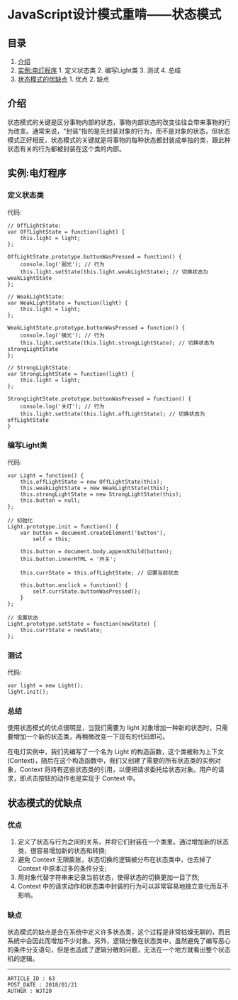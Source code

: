 
# JavaScript设计模式重啃——状态模式 #

## 目录 ##

1. [介绍](#href1)
2. [实例:电灯程序](#href2)
 [](#href3)   1. 定义状态类
 [](#href4)   2. 编写Light类
 [](#href5)   3. 测试
 [](#href6)   4. 总结
3. [状态模式的优缺点](#href7)
 [](#href8)   1. 优点
 [](#href9)   2. 缺点

## <a name="href1">介绍</a> ##

状态模式的关键是区分事物内部的状态，事物内部状态的改变往往会带来事物的行为改变。通常来说，"封装"指的是先封装对象的行为，而不是对象的状态，但状态模式正好相反，状态模式的关键就是将事物的每种状态都封装成单独的类，跟此种状态有关的行为都被封装在这个类的内部。

## <a name="href2">实例:电灯程序</a> ##

### <a name="href2-1">定义状态类</a> ###

代码:

```
// OffLightState:
var OffLightState = function(light) {
    this.light = light;
};

OffLightState.prototype.buttonWasPressed = function() {
    console.log('弱光'); // 行为
    this.light.setState(this.light.weakLightState); // 切换状态为weakLightState
};

// WeakLightState:
var WeakLightState = function(light) {
    this.light = light;
};

WeakLightState.prototype.buttonWasPressed = function() {
    console.log('强光'); // 行为
    this.light.setState(this.light.strongLightState); // 切换状态为strongLightState
};

// StrongLightState:
var StrongLightState = function(light) {
    this.light = light;
};

StrongLightState.prototype.buttonWasPressed = function() {
    console.log('关灯'); // 行为
    this.light.setState(this.light.offLightState); // 切换状态为offLightState
}
```

### <a name="href2-2">编写Light类</a> ###

代码:

```
var Light = function() {
    this.offLightState = new OffLightState(this);
    this.weakLightState = new WeakLightState(this);
    this.strongLightState = new StrongLightState(this);
    this.button = null;
};

// 初始化
Light.prototype.init = function() {
    var button = document.createElement('button'),
        self = this;

    this.button = document.body.appendChild(button);
    this.button.innerHTML = '开关';

    this.currState = this.offLightState; // 设置当前状态

    this.button.onclick = function() {
        self.currState.buttonWasPressed();
    }
};

// 设置状态
Light.prototype.setState = function(newState) {
    this.currState = newState;
};
```

### <a name="href2-3">测试</a> ###

代码:

```
var light = new Light();
light.init();
```

### <a name="href2-4">总结</a> ###

使用状态模式的优点很明显，当我们需要为 light 对象增加一种新的状态时，只需要增加一个新的状态类，再稍微改变一下现有的代码即可。

在电灯实例中，我们先编写了一个名为 Light 的构造函数，这个类被称为上下文(Context)，随后在这个构造函数中，我们又创建了需要的所有状态类的实例对象，Context 将持有这些状态类的引用，以便把请求委托给状态对象。用户的请求，即点击按钮的动作也是实现于 Context 中。

## <a name="href3">状态模式的优缺点</a> ##

### <a name="href3-5">优点</a> ###

1. 定义了状态与行为之间的关系，并将它们封装在一个类里。通过增加新的状态类，很容易增加新的状态和转换;
2. 避免 Context 无限膨胀，状态切换的逻辑被分布在状态类中，也去掉了 Context 中原本过多的条件分支;
3. 用对象代替字符串来记录当前状态，使得状态的切换更加一目了然;
4. Context 中的请求动作和状态类中封装的行为可以非常容易地独立变化而互不影响。

### <a name="href3-6">缺点</a> ###

状态模式的缺点是会在系统中定义许多状态类，这个过程是非常枯燥无聊的，而且系统中会因此而增加不少对象。另外，逻辑分散在状态类中，虽然避免了编写恶心的条件分支语句，但是也造成了逻辑分散的问题，无法在一个地方就看出整个状态机的逻辑。

---

```
ARTICLE_ID : 63
POST_DATE : 2018/01/21
AUTHER : WJT20
```
